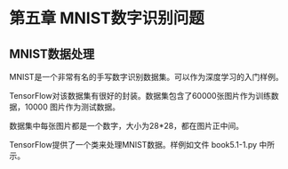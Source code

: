 # 第五章 MNIST数字识别问题

## MNIST数据处理

MNIST是一个非常有名的手写数字识别数据集。可以作为深度学习的入门样例。

TensorFlow对该数据集有很好的封装。数据集包含了60000张图片作为训练数据，10000
图片作为测试数据。

数据集中每张图片都是一个数字，大小为28*28，都在图片正中间。

TensorFlow提供了一个类来处理MNIST数据。样例如文件 book5.1-1.py 中所示。